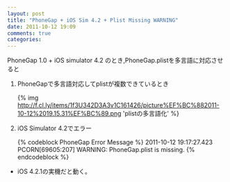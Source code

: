 ```yaml
---
layout: post
title: "PhoneGap + iOS Sim 4.2 + Plist Missing WARNING"
date: 2011-10-12 19:09
comments: true
categories: 
---
```



PhoneGap 1.0 + iOS simulator 4.2 のとき,PhoneGap.plistを多言語に対応させると

1. PhoneGapで多言語対応してplistが複数できているとき

    {% img http://f.cl.ly/items/1f3U342D3A3v1C161426/picture%EF%BC%882011-10-12%2019.15.31%EF%BC%89.png 'plistの多言語化' %}


2. iOS Simulator 4.2でエラー

    {% codeblock PhoneGap Error Message %}
    2011-10-12 19:17:27.423 PCORN[69605:207] WARNING: PhoneGap.plist is missing.
    {% endcodeblock %}



* iOS 4.2.1の実機だと動く。


